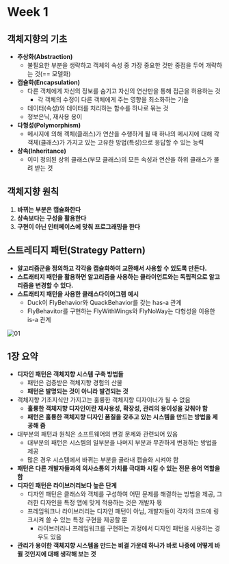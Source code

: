 # Week 1

## 객체지향의 기초

* **추상화(Abstraction)**
  * 불필요한 부분을 생략하고 객체의 속성 중 가장 중요한 것만 중점을 두어 개략하는 것(== 모델화)
* **캡슐화(Encapsulation)**
  * 다른 객체에게 자신의 정보를 숨기고 자신의 연산만을 통해 접근을 허용하는 것
    * 각 객체의 수정이 다른 객체에게 주는 영향을 최소화하는 기술
  * 데이터(속성)와 데이터를 처리하는 함수를 하나로 묶는 것
  * 정보은닉, 재사용 용이
* **다형성(Polymorphism)**
  * 메시지에 의해 겍체(클래스)가 연산을 수행하게 될 때 하나의 메시지에 대해 각 객체(클래스)가 가지고 있는 고유한 방법(특성)으로 응답할 수 있는 능력
* **상속(Inheritance)**
  * 이미 정의된 상위 클래스(부모 클래스)의 모든 속성과 연산을 하위 클래스가 물려 받는 것

## 객체지향 원칙

1. **바뀌는 부분은 캡슐화한다**
2. **상속보다는 구성을 활용한다**
3. **구현이 아닌 인터페이스에 맞춰 프로그래밍을 한다**

## 스트레티지 패턴(Strategy Pattern)

* **알고리즘군을 정의하고 각각을 캡슐화하여 교환해서 사용할 수 있도록 만든다.**
* **스트래티지 패턴을 활용하면 알고리즘을 사용하는 클라이언트와는 독립적으로 알고리즘을 변경할 수 있다.**	
* **스트래티지 패턴을 사용한 클래스다이어그램 예시**
  * Duck이 FlyBehavior와 QuackBehavior를 갖는 has-a 관계
  * FlyBehavitor를 구현하는 FlyWithWings와 FlyNoWay는 다형성을 이용한 is-a 관계

![01](https://github.com/younggeun0/DesignPatternStudy/blob/master/summary/img/week1_01.jpg?raw=true)

## 1장 요약

* **디자인 패턴은 객체지향 시스템 구축 방법들**
  * 패턴은 검증받은 객체지향 경험의 산물
  * **패턴은 발명되는 것이 아니라 발견되는 것**
* 객체지향 기초지식만 가지고는 훌륭한 객체지향 디자이너가 될 수 없음
  * **훌륭한 객체지향 디자인이란 재사용성, 확장성, 관리의 용이성을 갖춰야 함**
  * **패턴은 훌륭한 객체지향 디자인 품질을 갖추고 있는 시스템을 만드는 방법을 제공해 줌**
* 대부분의 패턴과 원칙은 소프트웨어의 변경 문제와 관련되어 있음
  * 대부분의 패턴은 시스템의 일부분을 나머지 부분과 무관하게 변경하는 방법을 제공
  * 많은 경우 시스템에서 바뀌는 부분을 골라내 캡슐화 시켜야 함
* **패턴은 다른 개발자들과의 의사소통의 가치를 극대화 시킬 수 있는 전문 용어 역할을 함**
* **디자인 패턴은 라이브러리보다 높은 단계**
  * 디자인 패턴은 클래스와 객체를 구성하여 어떤 문제를 해결하는 방법을 제공, 그러한 디자인을 특정 앱에 맞게 적용하는 것은 개발자 몫
  * 프레임워크나 라이브러리는 디자인 패턴이 아님, 개발자들이 각자의 코드에 링크시켜 쓸 수 있는 특정 구현을 제공할 뿐
    * 라이브러리나 프레임워크를 구현하는 과정에서 디자인 패턴을 사용하는 경우도 있음
* **관리가 용이한 객체지향 시스템을 만드는 비결 가운데 하나가 바로 나중에 어떻게 바뀔 것인지에 대해 생각해 보는 것**
